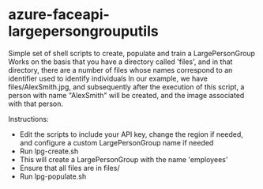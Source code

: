 # azure-faceapi-largepersongrouputils
Simple set of shell scripts to create, populate and train a LargePersonGroup
Works on the basis that you have a directory called 'files', and in that directory, there are a number of files whose names correspond to an identifier used to identify individuals
In our example, we have files/AlexSmith.jpg, and subsequently after the execution of this script, a person with name "AlexSmith" will be created, and the image associated with that person.

Instructions:

* Edit the scripts to include your API key, change the region if needed, and configure a custom LargePersonGroup name if needed
* Run lpg-create.sh
 * This will create a LargePersonGroup with the name 'employees'
* Ensure that all files are in files/
* Run lpg-populate.sh